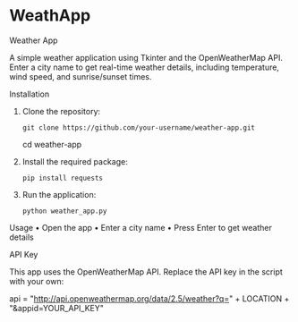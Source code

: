 # WeathApp

Weather App

A simple weather application using Tkinter and the OpenWeatherMap API. Enter a city name to get real-time weather details, including temperature, wind speed, and sunrise/sunset times.

Installation
1.	Clone the repository:

		git clone https://github.com/your-username/weather-app.git
	cd weather-app


2.	Install the required package:

		pip install requests


3.	Run the application:

		python weather_app.py



Usage
	•	Open the app
	•	Enter a city name
	•	Press Enter to get weather details

API Key

This app uses the OpenWeatherMap API. Replace the API key in the script with your own:

api = "http://api.openweathermap.org/data/2.5/weather?q=" + LOCATION + "&appid=YOUR_API_KEY"

